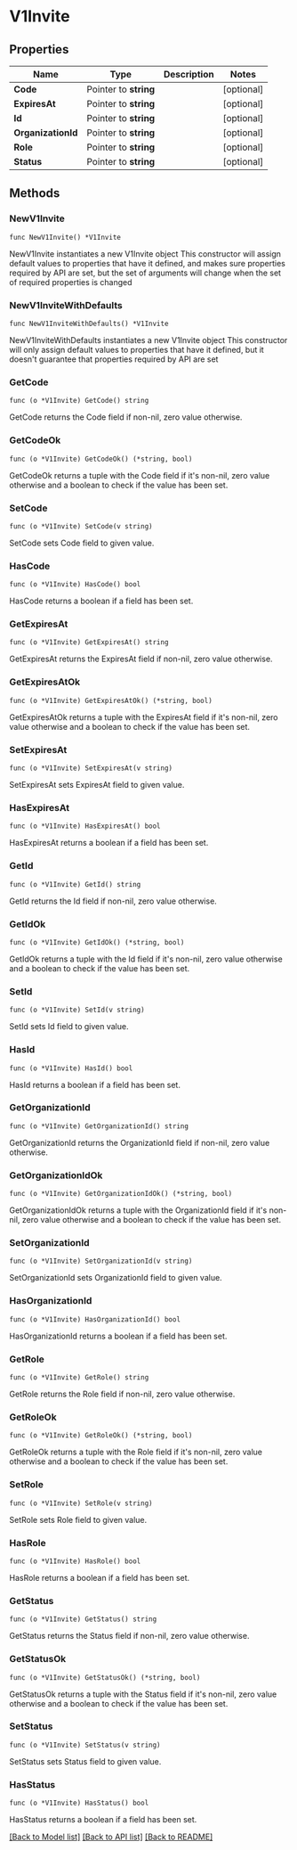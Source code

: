 # V1Invite

## Properties

Name | Type | Description | Notes
------------ | ------------- | ------------- | -------------
**Code** | Pointer to **string** |  | [optional] 
**ExpiresAt** | Pointer to **string** |  | [optional] 
**Id** | Pointer to **string** |  | [optional] 
**OrganizationId** | Pointer to **string** |  | [optional] 
**Role** | Pointer to **string** |  | [optional] 
**Status** | Pointer to **string** |  | [optional] 

## Methods

### NewV1Invite

`func NewV1Invite() *V1Invite`

NewV1Invite instantiates a new V1Invite object
This constructor will assign default values to properties that have it defined,
and makes sure properties required by API are set, but the set of arguments
will change when the set of required properties is changed

### NewV1InviteWithDefaults

`func NewV1InviteWithDefaults() *V1Invite`

NewV1InviteWithDefaults instantiates a new V1Invite object
This constructor will only assign default values to properties that have it defined,
but it doesn't guarantee that properties required by API are set

### GetCode

`func (o *V1Invite) GetCode() string`

GetCode returns the Code field if non-nil, zero value otherwise.

### GetCodeOk

`func (o *V1Invite) GetCodeOk() (*string, bool)`

GetCodeOk returns a tuple with the Code field if it's non-nil, zero value otherwise
and a boolean to check if the value has been set.

### SetCode

`func (o *V1Invite) SetCode(v string)`

SetCode sets Code field to given value.

### HasCode

`func (o *V1Invite) HasCode() bool`

HasCode returns a boolean if a field has been set.

### GetExpiresAt

`func (o *V1Invite) GetExpiresAt() string`

GetExpiresAt returns the ExpiresAt field if non-nil, zero value otherwise.

### GetExpiresAtOk

`func (o *V1Invite) GetExpiresAtOk() (*string, bool)`

GetExpiresAtOk returns a tuple with the ExpiresAt field if it's non-nil, zero value otherwise
and a boolean to check if the value has been set.

### SetExpiresAt

`func (o *V1Invite) SetExpiresAt(v string)`

SetExpiresAt sets ExpiresAt field to given value.

### HasExpiresAt

`func (o *V1Invite) HasExpiresAt() bool`

HasExpiresAt returns a boolean if a field has been set.

### GetId

`func (o *V1Invite) GetId() string`

GetId returns the Id field if non-nil, zero value otherwise.

### GetIdOk

`func (o *V1Invite) GetIdOk() (*string, bool)`

GetIdOk returns a tuple with the Id field if it's non-nil, zero value otherwise
and a boolean to check if the value has been set.

### SetId

`func (o *V1Invite) SetId(v string)`

SetId sets Id field to given value.

### HasId

`func (o *V1Invite) HasId() bool`

HasId returns a boolean if a field has been set.

### GetOrganizationId

`func (o *V1Invite) GetOrganizationId() string`

GetOrganizationId returns the OrganizationId field if non-nil, zero value otherwise.

### GetOrganizationIdOk

`func (o *V1Invite) GetOrganizationIdOk() (*string, bool)`

GetOrganizationIdOk returns a tuple with the OrganizationId field if it's non-nil, zero value otherwise
and a boolean to check if the value has been set.

### SetOrganizationId

`func (o *V1Invite) SetOrganizationId(v string)`

SetOrganizationId sets OrganizationId field to given value.

### HasOrganizationId

`func (o *V1Invite) HasOrganizationId() bool`

HasOrganizationId returns a boolean if a field has been set.

### GetRole

`func (o *V1Invite) GetRole() string`

GetRole returns the Role field if non-nil, zero value otherwise.

### GetRoleOk

`func (o *V1Invite) GetRoleOk() (*string, bool)`

GetRoleOk returns a tuple with the Role field if it's non-nil, zero value otherwise
and a boolean to check if the value has been set.

### SetRole

`func (o *V1Invite) SetRole(v string)`

SetRole sets Role field to given value.

### HasRole

`func (o *V1Invite) HasRole() bool`

HasRole returns a boolean if a field has been set.

### GetStatus

`func (o *V1Invite) GetStatus() string`

GetStatus returns the Status field if non-nil, zero value otherwise.

### GetStatusOk

`func (o *V1Invite) GetStatusOk() (*string, bool)`

GetStatusOk returns a tuple with the Status field if it's non-nil, zero value otherwise
and a boolean to check if the value has been set.

### SetStatus

`func (o *V1Invite) SetStatus(v string)`

SetStatus sets Status field to given value.

### HasStatus

`func (o *V1Invite) HasStatus() bool`

HasStatus returns a boolean if a field has been set.


[[Back to Model list]](../README.md#documentation-for-models) [[Back to API list]](../README.md#documentation-for-api-endpoints) [[Back to README]](../README.md)



